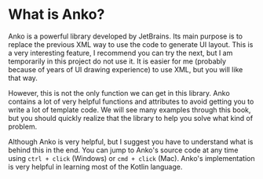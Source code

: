 # What is Anko?

Anko is a powerful library developed by JetBrains. Its main purpose is to replace the previous XML way to use the code to generate UI layout. This is a very interesting feature, I recommend you can try the next, but I am temporarily in this project do not use it. It is easier for me (probably because of years of UI drawing experience) to use XML, but you will like that way.

However, this is not the only function we can get in this library. Anko contains a lot of very helpful functions and attributes to avoid getting you to write a lot of template code. We will see many examples through this book, but you should quickly realize that the library to help you solve what kind of problem.

Although Anko is very helpful, but I suggest you have to understand what is behind this in the end. You can jump to Anko's source code at any time using `ctrl + click` (Windows) or `cmd + click` (Mac). Anko's implementation is very helpful in learning most of the Kotlin language.
